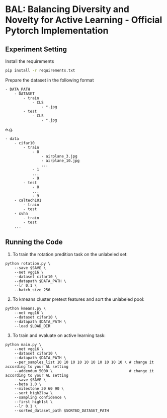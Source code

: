 # BAL: Balancing Diversity and Novelty for Active Learning - Official Pytorch Implementation

## Experiment Setting
Install the requirements
```bash
pip install -r requirements.txt
```

Prepare the dataset in the following format
```
- DATA_PATH
    - DATASET
        - train
            - CLS
                - *.jpg
        - test
            - CLS
                - *.jpg
```
e.g.
```
- data
    - cifar10
        - train
            - 0 
                - airplane_3.jpg
                - airplane_10.jpg
                ...
            - 1 
            ...
            - 9
        - test
            - 0
            ...
            - 9
    - caltech101
        - train
        - test
    - svhn 
        - train
        - test
    ...
```

## Running the Code
1. To train the rotation predition task on the unlabeled set:
```
python rotation.py \
    --save $SAVE \
    --net vgg16 \
    --dataset cifar10 \
    --datapath $DATA_PATH \
    --lr 0.1 \
    --batch_size 256
```

2. To kmeans cluster pretext features and sort the unlabeled pool:
```
python kmeans.py \
    --net vgg16 \
    --dataset cifar10 \
    --datapath $DATA_PATH \
    --load $LOAD_DIR 
```

3. To train and evaluate on active learning task:
```
python main.py \
    --net vgg16 \
    --dataset cifar10 \
    --datapath $DATA_PATH \
    --per_samples_list 10 10 10 10 10 10 10 10 10 10 \ # change it according to your AL setting
    --addendum 5000 \                                  # change it according to your AL setting
    --save $SAVE \
    --beta 1.0 \
    --milestone 30 60 90 \
    --sort high2low \
    --sampling confidence \
    --first high1st \
    --lr 0.1 \
    --sorted_dataset_path $SORTED_DATASET_PATH
```
